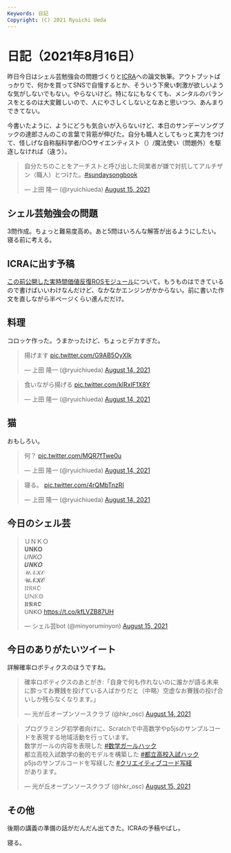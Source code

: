 ```yaml
---
Keywords: 日記
Copyright: (C) 2021 Ryuichi Ueda
---
```


# 日記（2021年8月16日）

昨日今日はシェル芸勉強会の問題づくりと[ICRA](https://www.icra2022.org/)への論文執筆。アウトプットばっかりで、何かを買ってSNSで自慢するとか、そういう下衆い刺激が欲しいような気がしないでもない。やらないけど。特になにもなくても、メンタルのバランスをとるのは大変難しいので、人にやさしくしないとなあと思いつつ、あんまりできてない。


今書いたように、ようにどうも気合いが入らないけど、本日のサンデーソングブックの達郎さんのこの言葉で背筋が伸びた。自分も職人としてもっと実力をつけて、怪しげな自称脳科学者/○○サイエンティスト（）/魔法使い（問題外）を駆逐しなければ（違う）。

<blockquote class="twitter-tweet" data-partner="tweetdeck"><p lang="ja" dir="ltr">自分たちのことをアーチストと呼び出した同業者が嫌で対抗してアルチザン（職人）とつけた。<a href="https://twitter.com/hashtag/sundaysongbook?src=hash&amp;ref_src=twsrc%5Etfw">#sundaysongbook</a></p>&mdash; 上田 隆一 (@ryuichiueda) <a href="https://twitter.com/ryuichiueda/status/1426773463704825859?ref_src=twsrc%5Etfw">August 15, 2021</a></blockquote>


## シェル芸勉強会の問題

3問作成。ちょっと難易度高め。あと5問はいろんな解答が出るようにしたい。寝る前に考える。

## ICRAに出す予稿

[この前公開した実時間価値反復ROSモジュール](https://github.com/ryuichiueda/value_iteration)について。もうものはできているので書けばいいわけなんだけど、なかなかエンジンがかからない。前に書いた作文を直しながら半ページくらい進んだだけ。

## 料理

コロッケ作った。うまかったけど、ちょっとデカすぎた。

<blockquote class="twitter-tweet" data-partner="tweetdeck"><p lang="ja" dir="ltr">揚げます <a href="https://t.co/G9AB5OyXIk">pic.twitter.com/G9AB5OyXIk</a></p>&mdash; 上田 隆一 (@ryuichiueda) <a href="https://twitter.com/ryuichiueda/status/1426472730883330051?ref_src=twsrc%5Etfw">August 14, 2021</a></blockquote>
<script async src="https://platform.twitter.com/widgets.js" charset="utf-8"></script>

<blockquote class="twitter-tweet" data-partner="tweetdeck"><p lang="ja" dir="ltr">食いながら揚げる <a href="https://t.co/klRxIF1X8Y">pic.twitter.com/klRxIF1X8Y</a></p>&mdash; 上田 隆一 (@ryuichiueda) <a href="https://twitter.com/ryuichiueda/status/1426477881933262851?ref_src=twsrc%5Etfw">August 14, 2021</a></blockquote>

## 猫

おもしろい。

<blockquote class="twitter-tweet" data-partner="tweetdeck"><p lang="ja" dir="ltr">何？ <a href="https://t.co/MQR7fTwe0u">pic.twitter.com/MQR7fTwe0u</a></p>&mdash; 上田 隆一 (@ryuichiueda) <a href="https://twitter.com/ryuichiueda/status/1426343188499898369?ref_src=twsrc%5Etfw">August 14, 2021</a></blockquote>

<blockquote class="twitter-tweet" data-partner="tweetdeck"><p lang="ja" dir="ltr">寝る。 <a href="https://t.co/4rQMbTnzRI">pic.twitter.com/4rQMbTnzRI</a></p>&mdash; 上田 隆一 (@ryuichiueda) <a href="https://twitter.com/ryuichiueda/status/1426553012017762305?ref_src=twsrc%5Etfw">August 14, 2021</a></blockquote>


## 今日のシェル芸

<blockquote class="twitter-tweet" data-partner="tweetdeck"><p lang="und" dir="ltr">ＵＮＫＯ<br>𝐔𝐍𝐊𝐎<br>𝑈𝑁𝐾𝑂<br>𝑼𝑵𝑲𝑶<br>𝒰𝒩𝒦𝒪<br>𝓤𝓝𝓚𝓞<br>𝔘𝔑𝔎𝔒<br>𝕌ℕ𝕂𝕆<br>𝖀𝕹𝕶𝕺<br>𝖴𝖭𝖪𝖮 <a href="https://t.co/kfLVZB87UH">https://t.co/kfLVZB87UH</a></p>&mdash; シェル芸bot (@minyoruminyon) <a href="https://twitter.com/minyoruminyon/status/1426789288100777984?ref_src=twsrc%5Etfw">August 15, 2021</a></blockquote>

## 今日のありがたいツイート

詳解確率ロボティクスのほうですね。

<blockquote class="twitter-tweet" data-partner="tweetdeck"><p lang="ja" dir="ltr">確率ロボティクスのあとがき:「自身で何も作れないのに誰かが語る未来に酔ってお賽銭を投げている人ばかりだと（中略）空虚なお賽銭の投げ合いしか残らなくなります。」</p>&mdash; 光が丘オープンソースクラブ (@hkr_osc) <a href="https://twitter.com/hkr_osc/status/1426465811242250243?ref_src=twsrc%5Etfw">August 14, 2021</a></blockquote>

<blockquote class="twitter-tweet" data-partner="tweetdeck"><p lang="ja" dir="ltr">プログラミング初学者向けに、Scratchで中高数学やp5jsのサンプルコードを表現する地域活動を行っています。<br>数学ガールの内容を表現した <a href="https://twitter.com/hashtag/%E6%95%B0%E5%AD%A6%E3%82%AC%E3%83%BC%E3%83%AB%E3%83%8F%E3%83%83%E3%82%AF?src=hash&amp;ref_src=twsrc%5Etfw">#数学ガールハック</a><br>都立高校入試数学の動的モデルを構築した <a href="https://twitter.com/hashtag/%E9%83%BD%E7%AB%8B%E9%AB%98%E6%A0%A1%E5%85%A5%E8%A9%A6%E3%83%8F%E3%83%83%E3%82%AF?src=hash&amp;ref_src=twsrc%5Etfw">#都立高校入試ハック</a> <br>p5jsのサンプルコードを写経した <a href="https://twitter.com/hashtag/%E3%82%AF%E3%83%AA%E3%82%A8%E3%82%A4%E3%83%86%E3%82%A3%E3%83%96%E3%82%B3%E3%83%BC%E3%83%89%E5%86%99%E7%B5%8C?src=hash&amp;ref_src=twsrc%5Etfw">#クリエイティブコード写経</a><br>があります。</p>&mdash; 光が丘オープンソースクラブ (@hkr_osc) <a href="https://twitter.com/hkr_osc/status/1426855902083129347?ref_src=twsrc%5Etfw">August 15, 2021</a></blockquote>



## その他

後期の講義の準備の話がだんだん出てきた。ICRAの予稿やばし。


寝る。
